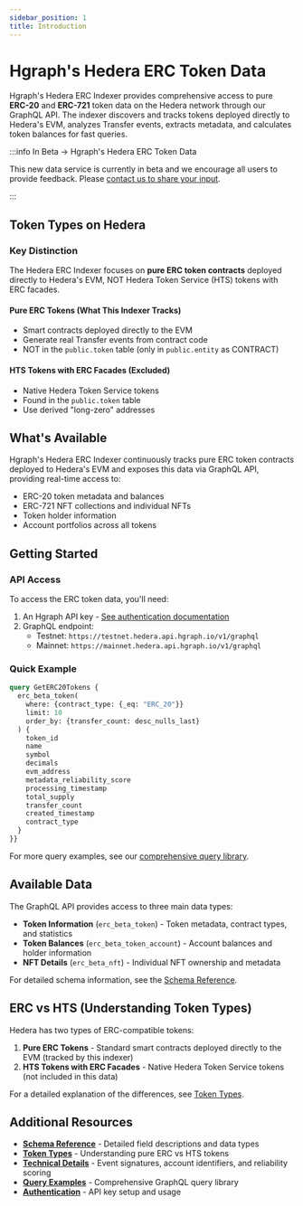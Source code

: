 ```yaml
---
sidebar_position: 1
title: Introduction
---
```


# Hgraph's Hedera ERC Token Data

Hgraph's Hedera ERC Indexer provides comprehensive access to pure **ERC-20** and **ERC-721** token data on the Hedera network through our GraphQL API. The indexer discovers and tracks tokens deployed directly to Hedera's EVM, analyzes Transfer events, extracts metadata, and calculates token balances for fast queries.

:::info In Beta → Hgraph's Hedera ERC Token Data

This new data service is currently in beta and we encourage all users to provide feedback. Please [contact us to share your input](../overview/contact.md).

:::

## Token Types on Hedera

### Key Distinction

The Hedera ERC Indexer focuses on **pure ERC token contracts** deployed directly to
Hedera's EVM, NOT Hedera Token Service (HTS) tokens with ERC facades.

#### Pure ERC Tokens (What This Indexer Tracks)

- Smart contracts deployed directly to the EVM
- Generate real Transfer events from contract code
- NOT in the `public.token` table (only in `public.entity` as CONTRACT)

#### HTS Tokens with ERC Facades (Excluded)

- Native Hedera Token Service tokens
- Found in the `public.token` table
- Use derived "long-zero" addresses

## What's Available

Hgraph's Hedera ERC Indexer continuously tracks pure ERC token contracts deployed to Hedera's EVM and exposes this data via GraphQL API, providing real-time access to:

- ERC-20 token metadata and balances
- ERC-721 NFT collections and individual NFTs
- Token holder information
- Account portfolios across all tokens

## Getting Started

### API Access

To access the ERC token data, you'll need:

1. An Hgraph API key - [See authentication documentation](/hgraph-sdk/endpoints-authorization)
2. GraphQL endpoint:
   - Testnet: `https://testnet.hedera.api.hgraph.io/v1/graphql`
   - Mainnet: `https://mainnet.hedera.api.hgraph.io/v1/graphql`

### Quick Example

```graphql
query GetERC20Tokens {
  erc_beta_token(
    where: {contract_type: {_eq: "ERC_20"}}
    limit: 10
    order_by: {transfer_count: desc_nulls_last}
  ) {
    token_id
    name
    symbol
    decimals
    evm_address
    metadata_reliability_score
    processing_timestamp
    total_supply
    transfer_count
    created_timestamp
    contract_type
  }
}}
```

For more query examples, see our [comprehensive query library](./queries).

## Available Data

The GraphQL API provides access to three main data types:

- **Token Information** (`erc_beta_token`) - Token metadata, contract types, and statistics
- **Token Balances** (`erc_beta_token_account`) - Account balances and holder information
- **NFT Details** (`erc_beta_nft`) - Individual NFT ownership and metadata

For detailed schema information, see the [Schema Reference](./schema-reference).

## ERC vs HTS (Understanding Token Types)

Hedera has two types of ERC-compatible tokens:

1. **Pure ERC Tokens** - Standard smart contracts deployed directly to the EVM (tracked by this indexer)
2. **HTS Tokens with ERC Facades** - Native Hedera Token Service tokens (not included in this data)

For a detailed explanation of the differences, see [Token Types](./token-types).

## Additional Resources

- **[Schema Reference](./schema-reference)** - Detailed field descriptions and data types
- **[Token Types](./token-types)** - Understanding pure ERC vs HTS tokens
- **[Technical Details](./technical-details)** - Event signatures, account identifiers, and reliability scoring
- **[Query Examples](./queries)** - Comprehensive GraphQL query library
- **[Authentication](/hgraph-sdk/endpoints-authorization)** - API key setup and usage
